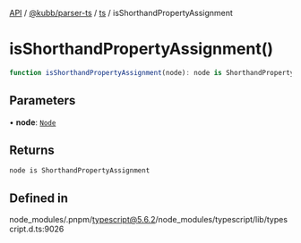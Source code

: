 [API](../../../../../packages.md) / [@kubb/parser-ts](../../../index.md) / [ts](../index.md) / isShorthandPropertyAssignment

# isShorthandPropertyAssignment()

```ts
function isShorthandPropertyAssignment(node): node is ShorthandPropertyAssignment
```

## Parameters

• **node**: [`Node`](../interfaces/Node.md)

## Returns

`node is ShorthandPropertyAssignment`

## Defined in

node\_modules/.pnpm/typescript@5.6.2/node\_modules/typescript/lib/typescript.d.ts:9026
